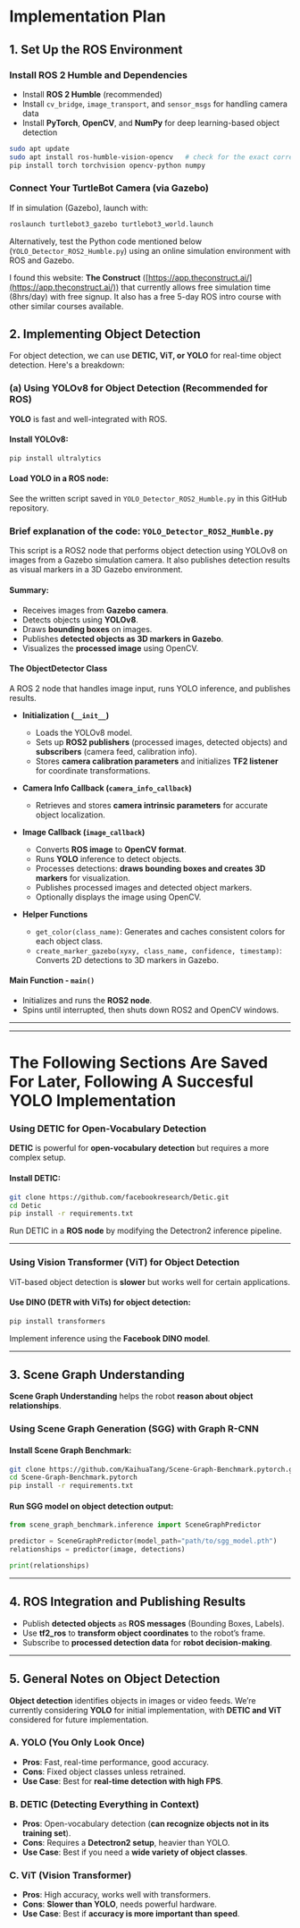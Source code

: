 # Implementation Plan

## 1. Set Up the ROS Environment

### Install ROS 2 Humble and Dependencies

- Install **ROS 2 Humble** (recommended)
- Install `cv_bridge`, `image_transport`, and `sensor_msgs` for handling camera data
- Install **PyTorch**, **OpenCV**, and **NumPy** for deep learning-based object detection

```bash
sudo apt update
sudo apt install ros-humble-vision-opencv   # check for the exact correct version for ROS 2 Humble
pip install torch torchvision opencv-python numpy
```

### Connect Your TurtleBot Camera (via Gazebo)

If in simulation (Gazebo), launch with:

```bash
roslaunch turtlebot3_gazebo turtlebot3_world.launch
```

Alternatively, test the Python code mentioned below (`YOLO_Detector_ROS2_Humble.py`) using an online simulation environment with ROS and Gazebo. 

I found this website: **The Construct** ([https://app.theconstruct.ai/](https://app.theconstruct.ai/)) that currently allows free simulation time (8hrs/day) with free signup. It also has a free 5-day ROS intro course with other similar courses available.

## 2. Implementing Object Detection

For object detection, we can use **DETIC, ViT, or YOLO** for real-time object detection. Here's a breakdown:

### (a) Using YOLOv8 for Object Detection (Recommended for ROS)

**YOLO** is fast and well-integrated with ROS.

#### Install YOLOv8:

```bash
pip install ultralytics
```

#### Load YOLO in a ROS node:

See the written script saved in `YOLO_Detector_ROS2_Humble.py` in this GitHub repository.

### Brief explanation of the code: `YOLO_Detector_ROS2_Humble.py`

This script is a ROS2 node that performs object detection using YOLOv8 on images from a Gazebo simulation camera. It also publishes detection results as visual markers in a 3D Gazebo environment.

#### Summary:

- Receives images from **Gazebo camera**.
- Detects objects using **YOLOv8**.
- Draws **bounding boxes** on images.
- Publishes **detected objects as 3D markers in Gazebo**.
- Visualizes the **processed image** using OpenCV.

#### The **ObjectDetector** Class

A ROS 2 node that handles image input, runs YOLO inference, and publishes results.

- **Initialization (`__init__`)**
  - Loads the YOLOv8 model.
  - Sets up **ROS2 publishers** (processed images, detected objects) and **subscribers** (camera feed, calibration info).
  - Stores **camera calibration parameters** and initializes **TF2 listener** for coordinate transformations.

- **Camera Info Callback (`camera_info_callback`)**
  - Retrieves and stores **camera intrinsic parameters** for accurate object localization.

- **Image Callback (`image_callback`)**
  - Converts **ROS image** to **OpenCV format**.
  - Runs **YOLO** inference to detect objects.
  - Processes detections: **draws bounding boxes and creates 3D markers** for visualization.
  - Publishes processed images and detected object markers.
  - Optionally displays the image using OpenCV.

- **Helper Functions**
  - `get_color(class_name)`: Generates and caches consistent colors for each object class.
  - `create_marker_gazebo(xyxy, class_name, confidence, timestamp)`: Converts 2D detections to 3D markers in Gazebo.

#### Main Function - `main()`
  - Initializes and runs the **ROS2 node**.
  - Spins until interrupted, then shuts down ROS2 and OpenCV windows.

---
---




# The Following Sections Are Saved For Later, Following A Succesful YOLO Implementation

### Using DETIC for Open-Vocabulary Detection

**DETIC** is powerful for **open-vocabulary detection** but requires a more complex setup.

#### Install DETIC:

```bash
git clone https://github.com/facebookresearch/Detic.git
cd Detic
pip install -r requirements.txt
```

Run DETIC in a **ROS node** by modifying the Detectron2 inference pipeline.

---

### Using Vision Transformer (ViT) for Object Detection

ViT-based object detection is **slower** but works well for certain applications.

#### Use DINO (DETR with ViTs) for object detection:

```bash
pip install transformers
```

Implement inference using the **Facebook DINO model**.

---

## 3. Scene Graph Understanding

**Scene Graph Understanding** helps the robot **reason about object relationships**.

### Using Scene Graph Generation (SGG) with Graph R-CNN

#### Install Scene Graph Benchmark:

```bash
git clone https://github.com/KaihuaTang/Scene-Graph-Benchmark.pytorch.git
cd Scene-Graph-Benchmark.pytorch
pip install -r requirements.txt
```

#### Run SGG model on object detection output:

```python
from scene_graph_benchmark.inference import SceneGraphPredictor

predictor = SceneGraphPredictor(model_path="path/to/sgg_model.pth")
relationships = predictor(image, detections)

print(relationships)
```

---

## 4. ROS Integration and Publishing Results

- Publish **detected objects** as **ROS messages** (Bounding Boxes, Labels).
- Use **tf2_ros** to **transform object coordinates** to the robot’s frame.
- Subscribe to **processed detection data** for **robot decision-making**.

---

## 5. General Notes on Object Detection

**Object detection** identifies objects in images or video feeds. We’re currently considering **YOLO** for initial implementation, with **DETIC and ViT** considered for future implementation.

### A. YOLO (You Only Look Once)
- **Pros**: Fast, real-time performance, good accuracy.
- **Cons**: Fixed object classes unless retrained.
- **Use Case**: Best for **real-time detection with high FPS**.

### B. DETIC (Detecting Everything in Context)
- **Pros**: Open-vocabulary detection (**can recognize objects not in its training set**).
- **Cons**: Requires a **Detectron2 setup**, heavier than YOLO.
- **Use Case**: Best if you need a **wide variety of object classes**.

### C. ViT (Vision Transformer)
- **Pros**: High accuracy, works well with transformers.
- **Cons**: **Slower than YOLO**, needs powerful hardware.
- **Use Case**: Best if **accuracy is more important than speed**.
